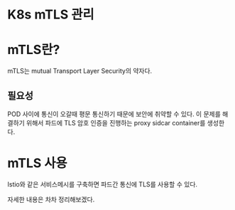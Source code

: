 # K8s mTLS 관리

# mTLS란?

mTLS는 mutual Transport Layer Security의 약자다.

## 필요성

POD 사이에 통신이 오갈때 평문 통신하기 때문에 보안에 취약할 수 있다. 이 문제를 해결하기 위해서 파드에 TLS 암호 인증을 진행하는 proxy sidcar container를 생성한다.

# mTLS 사용

Istio와 같은 서비스메시를 구축하면 파드간 통신에 TLS를 사용할 수 있다.

자세한 내용은 차차 정리해보겠다.
